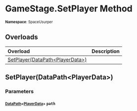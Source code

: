 # GameStage.SetPlayer Method

<small>**Namespace**: SpaceUsurper</small>

## Overloads

<div markdown="1" class="member-table">

| Overload | Description |
| :------- | ----------- |
| [SetPlayer(DataPath&lt;PlayerData&gt;)](#DataPath_) |  | 

</div>

## SetPlayer(DataPath&lt;PlayerData&gt;)
### Parameters
#### <small>[DataPath](../DataPath-1.md)&lt;[PlayerData](../PlayerData.md)&gt;</small> `path`

